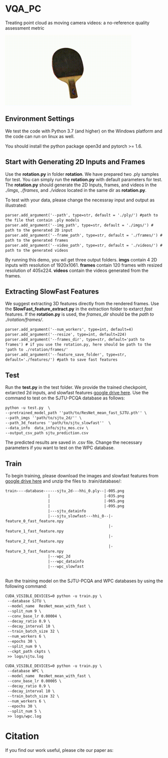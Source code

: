 # VQA_PC
Treating point cloud as moving camera videos: a no-reference quality assessment metric 

<img align="center" src="https://github.com/zzc-1998/VQA_PC/blob/main/video.gif">

## Environment Settings
We test the code with Python 3.7 (and higher) on the Windows platform and the code can run on linux as well.

You should install the python package open3d and pytorch >= 1.6.

## Start with Generating 2D Inputs and Frames
Use the **rotation.py** in folder **rotation**. We have prepared two .ply samples for test. You can simply run the **rotation.py** with default parameters for test. The **rotation.py** should generate the 2D Inputs, frames, and videos in the *./imgs*, *./frames*, and *./videos* located in the same dir as **rotation.py**.

To test with your data, please change the necessray input and output as illustrated:

```
parser.add_argument('--path', type=str, default = './ply/') #path to the file that contain .ply models
parser.add_argument('--img_path', type=str, default = './imgs/') # path to the generated 2D input
parser.add_argument('--frame_path', type=str, default = './frames/') # path to the generated frames
parser.add_argument('--video_path', type=str, default = './videos/') # path to the generated videos
```
By running this demo, you wil get three output folders. **imgs** contain 4 2D inputs with resolution of 1920x1061. **frames** contain 120 frames with resized resolution of 405x224. **videos** contain the videos generated from the frames.

## Extracting SlowFast Features
We suggest extracting 3D features directly from the rendered frames. Use the **SlowFast_feature_extract.py** in the extraction folder to extarct *fast* features. If the **rotation.py** is used, the *frames_dir* should be the *path to ./rotation/frames/*.
```
parser.add_argument('--num_workers', type=int, default=4)
parser.add_argument('--resize', type=int, default=224)
parser.add_argument('--frames_dir', type=str, default='path to frames') # if you use the rotation.py, here should be path to the 'path to ./rotation/frames/'
parser.add_argument('--feature_save_folder', type=str, default='./features/') #path to save fast features
```


## Test
Run the **test.py** in the test folder. We provide the trained checkpoint, extarcted 2d inputs, and slowfast features [google drive here](https://drive.google.com/drive/folders/1-z-X0K3qOPF3swr79kKqmKZjXafwxJu3?usp=sharing). Use the command to test on the SJTU-PCQA database as follows:
```
python -u test.py  \
--pretrained_model_path ''path/to/ResNet_mean_fast_SJTU.pth'' \
--path_imgs ''path/to/sjtu_2d/'' \
--path_3d_features ''path/to/sjtu_slowfast''  \
--data_info  data_info/sjtu_mos.csv \
--output_csv_path sjtu_prediction.csv 
```
The predicted results are saved in .csv file. Change the necessary parameters if you want to test on the WPC database.


## Train
To begin training, please download the images and slowfast features from [google drive here](https://drive.google.com/drive/folders/1-z-X0K3qOPF3swr79kKqmKZjXafwxJu3?usp=sharing) and unzip the files to .train/database/:
```
train----database------sjtu_2d---hhi_0.ply--|-005.png
                   |                        |-035.png
                   |                        |-065.png
                   |                        |-095.png
                   |---sjtu_datainfo
                   |---sjtu_slowfast---hhi_0--|-feature_0_fast_feature.npy
                                              |-feature_1_fast_feature.npy
                                              |-feature_2_fast_feature.npy
                                              |-feature_3_fast_feature.npy
                   |---wpc_2d
                   |---wpc_datainfo
                   |---wpc_slowfast
                                                                      
```
Run the training model on the SJTU-PCQA and WPC databases by using the following command:
```
CUDA_VISIBLE_DEVICES=0 python -u train.py \
 --database SJTU \
 --model_name  ResNet_mean_with_fast \
 --split_num 9 \
 --conv_base_lr 0.00004 \
 --decay_ratio 0.9 \
 --decay_interval 10 \
 --train_batch_size 32 \
 --num_workers 6 \
 --epochs 30 \
 --split_num 9 \
 --ckpt_path ckpts \
 >> logs/sjtu.log  
```
```
CUDA_VISIBLE_DEVICES=0 python -u train.py \
 --database WPC \
 --model_name  ResNet_mean_with_fast \
 --conv_base_lr 0.00005 \
 --decay_ratio 0.9 \
 --decay_interval 10 \
 --train_batch_size 32 \
 --num_workers 6 \
 --epochs 30 \
 --split_num 5 \
 >> logs/wpc.log  
```

# Citation
If you find our work useful, please cite our paper as:
```
```



